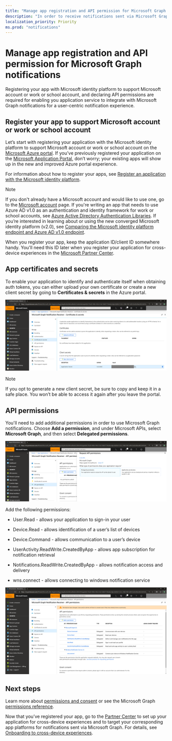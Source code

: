 ```yaml
---
title: "Manage app registration and API permission for Microsoft Graph notifications"
description: "In order to receive notifications sent via Microsoft Graph, you first need to register your application on the Microsoft Azure portal."
localization_priority: Priority
ms.prod: "notifications"
---
```


# Manage app registration and API permission for Microsoft Graph notifications

Registering your app with Microsoft identity platform to support Microsoft account or work or school account, and declaring API permissions are required for enabling you application service to integrate with Microsoft Graph notifications for a user-centric notification experience.

## Register your app to support Microsoft account or work or school account 

Let’s start with registering your application with the Microsoft identity platform to support Microsoft account or work or school account on the [Microsoft Azure portal](https://portal.azure.com/#home). If you’ve previously registered your application on the [Microsoft Application Portal](https://apps.dev.microsoft.com/), don’t worry; your existing apps will show up in the new and improved Azure portal experience.

For information about how to register your apps, see [Register an application with the Microsoft identity platform](auth-register-app-v2.md). 


> [!NOTE]
> If you don't already have a Microsoft account and would like to use one, go to the [Microsoft account](https://account.microsoft.com/account) page. If you're writing an app that needs to use Azure AD v1.0 as an authentication and identity framework for work or school accounts, see [Azure Active Directory Authentication Libraries](https://docs.microsoft.com/azure/active-directory/develop/active-directory-authentication-libraries). If you’re interested in learning about or using the new converged Microsoft identity platform (v2.0), see [Comparing the Microsoft identity platform endpoint and Azure AD v1.0 endpoint](https://docs.microsoft.com/en-us/azure/active-directory/develop/azure-ad-endpoint-comparison).

When you register your app, keep the application ID/client ID somewhere handy. You'll need this ID later when you register your application for cross-device experiences in the [Microsoft Partner Center](https://partner.microsoft.com/).

## App certificates and secrets

To enable your application to identify and authenticate itself when obtaining auth tokens, you can either upload your own certificate or create a new client secret by going to **Certificates & secrets** in the Azure portal.
    
![Screenshot of app certificates and secrets in the Azure portal](images/notifications-app-secrets.png)
    
> [!NOTE]
> If you opt to generate a new client secret, be sure to copy and keep it in a safe place. You won’t be able to access it again after you leave the portal.

## API permissions

You'll need to add additional permissions in order to use Microsoft Graph notifications. Choose **Add a permission**, and under Microsoft APIs, select **Microsoft Graph**, and then select **Delegated permissions**.
    
![Screenshot of the Request API permissions page of the Azure portal](images/notifications-api-permissions.png)
    
Add the following permissions:

  - User.Read - allows your application to sign-in your user

  - Device.Read - allows identification of a user’s list of devices

  - Device.Command - allows communication to a user’s device

  - UserActivity.ReadWrite.CreatedByApp - allows app subscription for
    notification retrieval

  - Notifications.ReadWrite.CreatedByApp - allows notification access
    and delivery

  - wns.connect - allows connecting to windows notification service

  ![Screenshot showing the delegated permissions for notifications in the Azure portal](images/notifications-api-permissions-list.png)

## Next steps

Learn more about [permissions and consent](https://docs.microsoft.com/en-us/azure/active-directory/develop/v2-permissions-and-consent) or see the Microsoft Graph [permissions reference](https://docs.microsoft.com/en-us/graph/permissions-reference).

Now that you’ve registered your app, go to the [Partner Center](https://partner.microsoft.com/) to set up your application for cross-device experiences and to target your corresponding app platforms for notifications sent via Microsoft Graph. For details, see [Onboarding to cross-device experiences](notifications-integration-cross-device-experiences-onboarding.md). 
